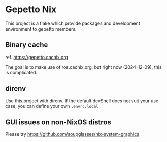 # Gepetto Nix

This project is a flake which provide packages and development environment to gepetto members.

## Binary cache

ref. <https://gepetto.cachix.org>

The goal is to make use of ros.cachix.org, but right now (2024-12-09), this is complicated.

## direnv

Use this project with direnv. If the default devShell does not suit your use case,
you can define your own `.envrc.local`

## GUI issues on non-NixOS distros

Please try <https://github.com/soupglasses/nix-system-graphics>
